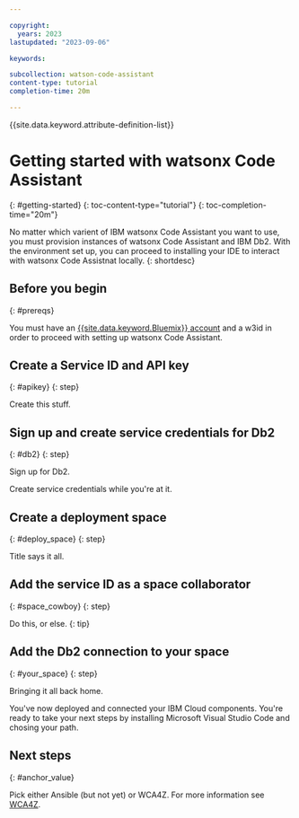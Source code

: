 ```yaml
---

copyright:
  years: 2023
lastupdated: "2023-09-06"

keywords:

subcollection: watson-code-assistant
content-type: tutorial
completion-time: 20m

---
```


{{site.data.keyword.attribute-definition-list}}

# Getting started with watsonx Code Assistant
{: #getting-started}
{: toc-content-type="tutorial"}
{: toc-completion-time="20m"}

<!-- The title of your H1 should be Getting started with Watson Code Assistant, where Watson Code Assistant is the non-trademarked short version keyref. -->

<!-- The goal should be a tutorial of 10 minutes or less. -->

No matter which varient of IBM watsonx Code Assistant you want to use, you must provision instances of watsonx Code Assistant and IBM Db2. With the environment set up, you can proceed to installing your IDE to interact with watsonx Code Assistnat locally.
{: shortdesc}

## Before you begin
{: #prereqs}

You must have an [{{site.data.keyword.Bluemix}} account](https://cloud.ibm.com/registration/) and a w3id in order to proceed with setting up watsonx Code Assistant.

<!-- For each step in your tutorial, add an H2 section. The title should be task-oriented and descriptive. Recommendation is no more than 9 steps. -->

## Create a Service ID and API key
{: #apikey}
{: step}

Create this stuff.

<!-- Introduce each major step with a description of what it will accomplish. If there are sequential substeps, use an ordered list for each substep. Don't include the step number. -->

<!-- _If you have substeps, introduce them and then follow with the steps as paragraph chunks. Do not use numbers or substep labels for a single substep or unless it is a true sequence._

_For commands, introduce the command and then surround what the user must enter in the command prompt with three backticks, set the programming language if it applies, and follow with a pre attribute if you want the copy button applied._ For example:
Now you're ready to start working with the app. First, clone the repo with the sample app code.

   ```sh
   git clone https://github.com/IBM-Cloud/get-started-node
   ```
   {: pre}

   Then, change the directory to where the sample app is located.

   ```sh
   cd get-started-node
   ```
   {: pre} -->

## Sign up and create service credentials for Db2
{: #db2}
{: step}

Sign up for Db2.

Create service credentials while you're at it.

## Create a deployment space
{: #deploy_space}
{: step}

Title says it all.

## Add the service ID as a space collaborator
{: #space_cowboy}
{: step}

Do this, or else.
{: tip}

## Add the Db2 connection to your space
{: #your_space}
{: step}

Bringing it all back home.

You've now deployed and connected your IBM Cloud components. You're ready to take your next steps by installing Microsoft Visual Studio Code and chosing your path.

## Next steps
{: #anchor_value}

Pick either Ansible (but not yet) or WCA4Z. For more information see [WCA4Z](../usecase_products/wca4z.md).
